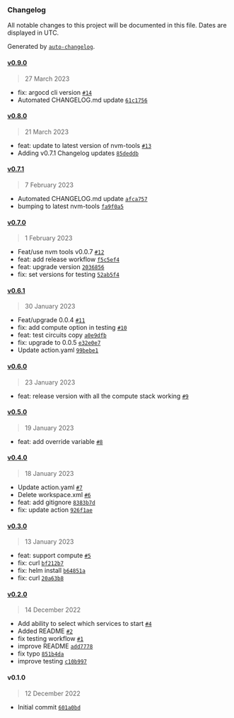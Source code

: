 ### Changelog

All notable changes to this project will be documented in this file. Dates are displayed in UTC.

Generated by [`auto-changelog`](https://github.com/CookPete/auto-changelog).

#### [v0.9.0](https://github.com/nevermined-io/nvm-tools-actions/compare/v0.8.0...v0.9.0)

> 27 March 2023

- fix: argocd cli version [`#14`](https://github.com/nevermined-io/nvm-tools-actions/pull/14)
- Automated CHANGELOG.md update [`61c1756`](https://github.com/nevermined-io/nvm-tools-actions/commit/61c175602521aba33d74d1897e9efb7c1698a933)

#### [v0.8.0](https://github.com/nevermined-io/nvm-tools-actions/compare/v0.7.1...v0.8.0)

> 21 March 2023

- feat: update to latest version of nvm-tools [`#13`](https://github.com/nevermined-io/nvm-tools-actions/pull/13)
- Adding v0.7.1 Changelog updates [`85deddb`](https://github.com/nevermined-io/nvm-tools-actions/commit/85deddb3a32c6afb9be73e706d78c2329858973b)

#### [v0.7.1](https://github.com/nevermined-io/nvm-tools-actions/compare/v0.7.0...v0.7.1)

> 7 February 2023

- Automated CHANGELOG.md update [`afca757`](https://github.com/nevermined-io/nvm-tools-actions/commit/afca757b38b733bf692e50752c15a12cc52c9780)
- bumping to latest nvm-tools [`fa9f0a5`](https://github.com/nevermined-io/nvm-tools-actions/commit/fa9f0a57f796ac80e5d7d9513bdafcb029568d0b)

#### [v0.7.0](https://github.com/nevermined-io/nvm-tools-actions/compare/v0.6.1...v0.7.0)

> 1 February 2023

- Feat/use nvm tools v0.0.7 [`#12`](https://github.com/nevermined-io/nvm-tools-actions/pull/12)
- feat: add release workflow [`f5c5ef4`](https://github.com/nevermined-io/nvm-tools-actions/commit/f5c5ef47090d341283b36826102874d4d4a83f1e)
- feat: upgrade version [`2036856`](https://github.com/nevermined-io/nvm-tools-actions/commit/203685634d7bf9836bebee51401b62826ace9d71)
- fix: set versions for testing [`52ab5f4`](https://github.com/nevermined-io/nvm-tools-actions/commit/52ab5f4084a7898aa2247703c1ae058bc0c69aa0)

#### [v0.6.1](https://github.com/nevermined-io/nvm-tools-actions/compare/v0.6.0...v0.6.1)

> 30 January 2023

- Feat/upgrade 0.0.4 [`#11`](https://github.com/nevermined-io/nvm-tools-actions/pull/11)
- fix: add compute option in testing [`#10`](https://github.com/nevermined-io/nvm-tools-actions/pull/10)
- feat: test circuits copy [`a0e9dfb`](https://github.com/nevermined-io/nvm-tools-actions/commit/a0e9dfbee7e306e546c3e75e62d39b4b1dac0a7b)
- fix: upgrade to 0.0.5 [`e32e0e7`](https://github.com/nevermined-io/nvm-tools-actions/commit/e32e0e72ccdafc911de313d86b3f41dc206090b0)
- Update action.yaml [`99bebe1`](https://github.com/nevermined-io/nvm-tools-actions/commit/99bebe18c4fbe3dddfcd55d42b94961aa0ef5a63)

#### [v0.6.0](https://github.com/nevermined-io/nvm-tools-actions/compare/v0.5.0...v0.6.0)

> 23 January 2023

- feat: release version with all the compute stack working [`#9`](https://github.com/nevermined-io/nvm-tools-actions/pull/9)

#### [v0.5.0](https://github.com/nevermined-io/nvm-tools-actions/compare/v0.4.0...v0.5.0)

> 19 January 2023

- feat: add override variable [`#8`](https://github.com/nevermined-io/nvm-tools-actions/pull/8)

#### [v0.4.0](https://github.com/nevermined-io/nvm-tools-actions/compare/v0.3.0...v0.4.0)

> 18 January 2023

- Update action.yaml [`#7`](https://github.com/nevermined-io/nvm-tools-actions/pull/7)
- Delete workspace.xml [`#6`](https://github.com/nevermined-io/nvm-tools-actions/pull/6)
- feat: add gitignore [`8383b7d`](https://github.com/nevermined-io/nvm-tools-actions/commit/8383b7d031a99c192f792c32389fbaa9655c04ff)
- fix: update action [`926f1ae`](https://github.com/nevermined-io/nvm-tools-actions/commit/926f1ae7fd700825cd733a1a6b6dc4576bdda94c)

#### [v0.3.0](https://github.com/nevermined-io/nvm-tools-actions/compare/v0.2.0...v0.3.0)

> 13 January 2023

- feat: support compute [`#5`](https://github.com/nevermined-io/nvm-tools-actions/pull/5)
- fix: curl [`bf212b7`](https://github.com/nevermined-io/nvm-tools-actions/commit/bf212b777049cb33c049a084fc62674eb3a218f6)
- fix: helm install [`b64851a`](https://github.com/nevermined-io/nvm-tools-actions/commit/b64851aa5525ded8102caa9f50b34ad6cd80c763)
- fix: curl [`20a63b8`](https://github.com/nevermined-io/nvm-tools-actions/commit/20a63b835749f14868aee8ea0b9b7ed6ee8121f9)

#### [v0.2.0](https://github.com/nevermined-io/nvm-tools-actions/compare/v0.1.0...v0.2.0)

> 14 December 2022

- Add ability to select which services to start [`#4`](https://github.com/nevermined-io/nvm-tools-actions/pull/4)
- Added README [`#2`](https://github.com/nevermined-io/nvm-tools-actions/pull/2)
- fix testing workflow [`#1`](https://github.com/nevermined-io/nvm-tools-actions/pull/1)
- improve README [`add7778`](https://github.com/nevermined-io/nvm-tools-actions/commit/add77788e0106b5b4167a114de74ab5cad832a81)
- fix typo [`851b4da`](https://github.com/nevermined-io/nvm-tools-actions/commit/851b4da6362f0684f35b76edb213d503b7051260)
- improve testing [`c10b997`](https://github.com/nevermined-io/nvm-tools-actions/commit/c10b9971bf1778dca852daf82549ded2fe78e6ab)

#### v0.1.0

> 12 December 2022

- Initial commit [`601a0bd`](https://github.com/nevermined-io/nvm-tools-actions/commit/601a0bdc526e67df756408be672e3835d12d9dee)
